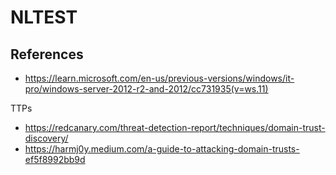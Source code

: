 # NLTEST 

## References
- https://learn.microsoft.com/en-us/previous-versions/windows/it-pro/windows-server-2012-r2-and-2012/cc731935(v=ws.11)

TTPs
- https://redcanary.com/threat-detection-report/techniques/domain-trust-discovery/
- https://harmj0y.medium.com/a-guide-to-attacking-domain-trusts-ef5f8992bb9d